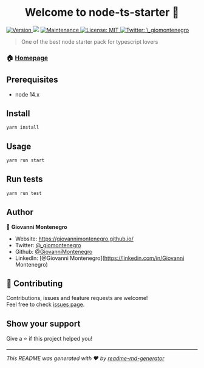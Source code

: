 <h1 align="center">Welcome to node-ts-starter 👋</h1>
<p>
  <a href="https://www.npmjs.com/package/node-ts-starter" target="_blank">
    <img alt="Version" src="https://img.shields.io/npm/v/node-ts-starter.svg">
  </a>
  <img src="https://img.shields.io/badge/node-14.x-blue.svg" />
  <a href="https://github.com/GiovanniMontenegro/api-caronte/graphs/commit-activity" target="_blank">
    <img alt="Maintenance" src="https://img.shields.io/badge/Maintained%3F-yes-green.svg" />
  </a>
  <a href="#" target="_blank">
    <img alt="License: MIT" src="https://img.shields.io/github/license/GiovanniMontenegro/node-ts-starter" />
  </a>
  <a href="https://twitter.com/\_giomontenegro" target="_blank">
    <img alt="Twitter: \_giomontenegro" src="https://img.shields.io/twitter/follow/\_giomontenegro.svg?style=social" />
  </a>
</p>

> One of the best node starter pack for typescript lovers

### 🏠 [Homepage](https://github.com/GiovanniMontenegro/node-ts-starter.git)

## Prerequisites

- node 14.x

## Install

```sh
yarn install
```

## Usage

```sh
yarn run start
```

## Run tests

```sh
yarn run test
```

## Author

👤 **Giovanni Montenegro**

* Website: https://giovannimontenegro.github.io/
* Twitter: [@\_giomontenegro](https://twitter.com/\_giomontenegro)
* Github: [@GiovanniMontenegro](https://github.com/GiovanniMontenegro)
* LinkedIn: [@Giovanni Montenegro](https://linkedin.com/in/Giovanni Montenegro)

## 🤝 Contributing

Contributions, issues and feature requests are welcome!<br />Feel free to check [issues page](https://github.com/GiovanniMontenegro/node-ts-starter/issues). 

## Show your support

Give a ⭐️ if this project helped you!

***
_This README was generated with ❤️ by [readme-md-generator](https://github.com/kefranabg/readme-md-generator)_